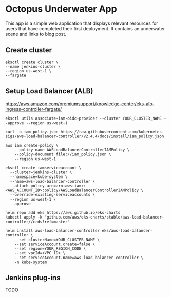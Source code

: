 # Octopus Underwater App

This app is a simple web application that displays relevant resources for users that have completed their first deployment. It contains an underwater scene and links to blog post.

## Create cluster
```
eksctl create cluster \
--name jenkins-cluster \
--region us-west-1 \
--fargate
```
## Setup Load Balancer (ALB)
https://aws.amazon.com/premiumsupport/knowledge-center/eks-alb-ingress-controller-fargate/

```
eksctl utils associate-iam-oidc-provider --cluster YOUR_CLUSTER_NAME --approve --region us-west-1
```
```
curl -o iam_policy.json https://raw.githubusercontent.com/kubernetes-sigs/aws-load-balancer-controller/v2.4.4/docs/install/iam_policy.json
```
```
aws iam create-policy \
    --policy-name AWSLoadBalancerControllerIAMPolicy \
    --policy-document file://iam_policy.json \
    --region us-west-1
```
```
eksctl create iamserviceaccount \
  --cluster=jenkins-cluster \
  --namespace=kube-system \
  --name=aws-load-balancer-controller \
  --attach-policy-arn=arn:aws:iam::<AWS_ACCOUNT_ID>:policy/AWSLoadBalancerControllerIAMPolicy \
  --override-existing-serviceaccounts \
  --region us-west-1 \
  --approve
```
```
helm repo add eks https://aws.github.io/eks-charts
kubectl apply -k "github.com/aws/eks-charts/stable/aws-load-balancer-controller//crds?ref=master"
```
```
helm install aws-load-balancer-controller eks/aws-load-balancer-controller \
    --set clusterName=YOUR_CLUSTER_NAME \
    --set serviceAccount.create=false \
    --set region=YOUR_REGION_CODE \
    --set vpcId=<VPC_ID> \
    --set serviceAccount.name=aws-load-balancer-controller \
    -n kube-system
```
## Jenkins plug-ins
TODO